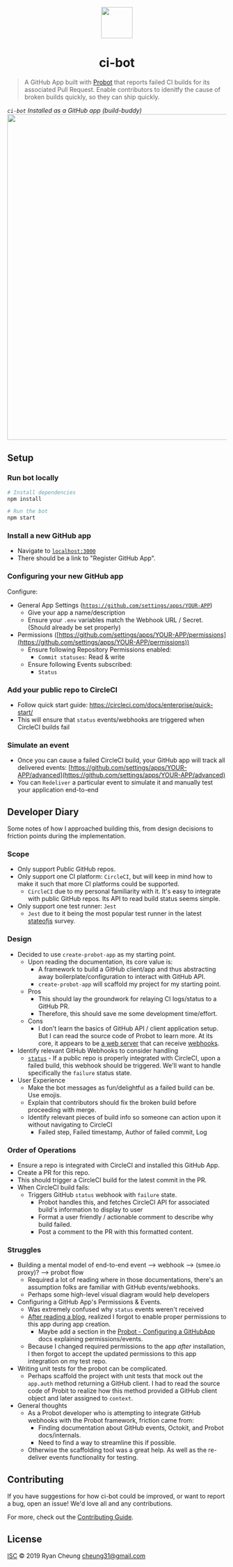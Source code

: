 <p align="center">
  <img width="72" src="https://user-images.githubusercontent.com/40378/68629820-13177300-049a-11ea-828e-b94c3b5df242.png">
  <h1 align="center">ci-bot</h1>
</p>

> A GitHub App built with [Probot](https://github.com/probot/probot) that reports failed CI builds for its associated Pull Request. Enable contributors to idenitfy the cause of broken builds quickly, so they can ship quickly.

*`ci-bot` Installed as a GitHub app (build-buddy)*
<img width="748" src="https://user-images.githubusercontent.com/40378/68629634-5ae9ca80-0499-11ea-94f8-d8ec32e1328e.png">

## Setup
### Run bot locally
```sh
# Install dependencies
npm install

# Run the bot
npm start
```

### Install a new GitHub app
* Navigate to [`localhost:3000`](http://localhost:3000)
* There should be a link to "Register GitHub App".

### Configuring your new GitHub app
Configure:
* General App Settings ([`https://github.com/settings/apps/YOUR-APP`](https://github.com/settings/apps/YOUR-APP))
  * Give your app a name/description
  * Ensure your `.env` variables match the Webhook URL / Secret. (Should already be set properly)
* Permissions ([https://github.com/settings/apps/YOUR-APP/permissions](https://github.com/settings/apps/YOUR-APP/permissions))
  * Ensure following Repository Permissions enabled:
    * `Commit statuses`: Read & write
  * Ensure following Events subscribed:
    * `Status`
    
 ### Add your public repo to CircleCI
 * Follow quick start guide: https://circleci.com/docs/enterprise/quick-start/
 * This will ensure that `status` events/webhooks are triggered when CircleCI builds fail
 
### Simulate an event
* Once you can cause a failed CircleCI build, your GitHub app will track all delivered events: [https://github.com/settings/apps/YOUR-APP/advanced](https://github.com/settings/apps/YOUR-APP/advanced)
* You can `Redeliver` a particular event to simulate it and manually test your application end-to-end 


## Developer Diary
Some notes of how I approached building this, from design decisions to friction points during the implementation.

### Scope
* Only support Public GitHub repos.
* Only support one CI platform: `CircleCI`, but will keep in mind how to make it such that more CI platforms could be supported.
  * `CircleCI` due to my personal familiarity with it. It's easy to integrate with public GitHub repos. Its API to read build status seems simple.
* Only support one test runner:  `Jest`
  * `Jest` due to it being the most popular test runner in the latest [stateofjs](https://2018.stateofjs.com/testing/jest/) survey.
  
### Design 
* Decided to use `create-probot-app` as my starting point. 
  * Upon reading the documentation, its core value is:
      * A framework to build a GitHub client/app and thus abstracting away boilerplate/configuration to interact with GitHub API.
      * `create-probot-app` will scaffold my project for my starting point.
  * Pros
    * This should lay the groundwork for relaying CI logs/status to a GitHub PR.
    * Therefore, this should save me some development time/effort. 
  * Cons
    * I don't learn the basics of GitHub API / client application setup. But I can read the source code of Probot to learn more. At its core, it appears to be [a web server](https://github.com/octokit/webhooks) that can receive [webhooks](https://github.com/octokit/webhooks).
 * Identify relevant GitHub Webhooks to consider handling
   * [`status`](https://developer.github.com/v3/activity/events/types/#statusevent) - If a public repo is properly integrated with CircleCI, upon a failed build, this webhook should be triggered. We'll want to handle specifically the `failure` status state.
 * User Experience
   * Make the bot messages as fun/delightful as a failed build can be. Use emojis.
   * Explain that contributors should fix the broken build before proceeding with merge.
   * Identify relevant pieces of build info so someone can action upon it without navigating to CircleCI
     * Failed step, Failed timestamp, Author of failed commit, Log

### Order of Operations
* Ensure a repo is integrated with CircleCI and installed this GitHub App.
* Create a PR for this repo.
* This should trigger a CircleCI build for the latest commit in the PR.
* When CircleCI build fails:
  * Triggers GitHub `status` webhook with `failure` state.
    * Probot handles this, and fetches CircleCI API for associated build's information to display to user
    * Format a user friendly / actionable comment to describe why build failed.
    * Post a comment to the PR with this formatted content.
    
### Struggles
* Building a mental model of end-to-end event --> webhook --> (smee.io proxy)? --> probot flow
  * Required a lot of reading where in those documentations, there's an assumption folks are familiar with GitHub events/webhooks.
  * Perhaps some high-level visual diagram would help developers
* Configuring a GitHub App's Permissions & Events.
  * Was extremely confused why `status` events weren't received
  * [After reading a blog](https://medium.com/@ashantha.lahiru/automate-your-github-workflows-with-probot-960448ec8d77), realized I forgot to enable proper permissions to this app during app creation.
    * Maybe add a section in the [Probot - Configuring a GitHubApp](https://probot.github.io/docs/development/#configuring-a-github-app) docs explaining permissions/events.
  * Because I changed required permissions to the app *after* installation, I then forgot to accept the updated permissions to this app integration on my test repo.
* Writing unit tests for the probot can be complicated.
  * Perhaps scaffold the project with unit tests that mock out the `app.auth` method returning a GitHub client. I had to read the source code of Probit to realize how this method provided a GitHub client object and later assigned to `context`.
* General thoughts
  * As a Probot developer who is attempting to integrate GitHub webhooks with the Probot framework, friction came from:
    * Finding documentation about GitHub events, Octokit, and Probot docs/internals.
    * Need to find a way to streamline this if possible.
  * Otherwise the scaffolding tool was a great help. As well as the re-deliver events functionality for testing. 

## Contributing

If you have suggestions for how ci-bot could be improved, or want to report a bug, open an issue! We'd love all and any contributions.

For more, check out the [Contributing Guide](CONTRIBUTING.md).

## License

[ISC](LICENSE) © 2019 Ryan Cheung <cheung31@gmail.com>
